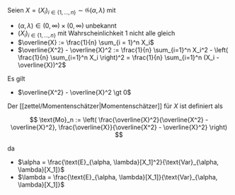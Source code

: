 Seien $X = (X_i)_{i \in \{ 1, \dots, n \}} \sim \mathfrak{G}(\alpha, \lambda)$ mit
- $(\alpha, \lambda) \in (0, \infty) \times (0, \infty)$ unbekannt
- $(X_i)_{i \in \{ 1, \dots, n \}}$ mit Wahrscheinlichkeit $1$ nicht alle gleich
- $\overline{X} := \frac{1}{n} \sum_{i = 1}^n X_i$
- $\overline{X^2} - \overline{X}^2 := \frac{1}{n} \sum_{i=1}^n X_i^2 - \left( \frac{1}{n} \sum_{i=1}^n X_i \right)^2 = \frac{1}{n} \sum_{i=1}^n (X_i - \overline{X})^2$

Es gilt
- $\overline{X^2} - \overline{X}^2 \gt 0$


Der [[zettel/Momentenschätzer|Momentenschätzer]] für $X$ ist definiert als

$$
	\text{Mo}_n := \left( \frac{\overline{X}^2}{\overline{X^2} - \overline{X}^2}, \frac{\overline{X}}{\overline{X^2} - \overline{X}^2} \right)
$$

da
- $\alpha = \frac{\text{E}_{\alpha, \lambda}[X_1]^2}{\text{Var}_{\alpha, \lambda}[X_1]}$
- $\lambda = \frac{\text{E}_{\alpha, \lambda}[X_1]}{\text{Var}_{\alpha, \lambda}[X_1]}$